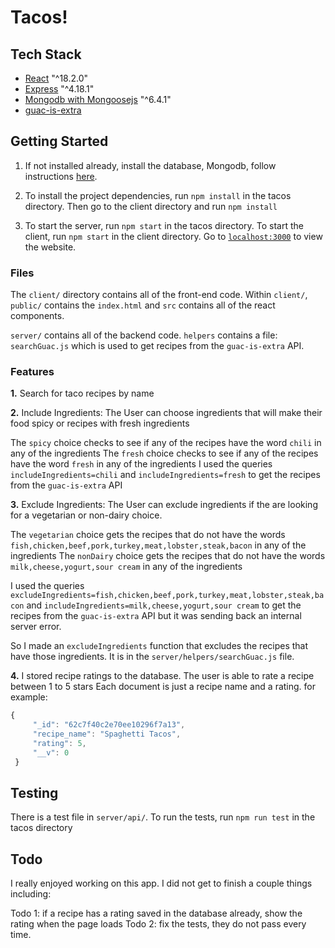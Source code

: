 # Tacos!

## Tech Stack

- [React](https://reactjs.org/) "^18.2.0"
- [Express](https://expressjs.com/) "^4.18.1"
- [Mongodb with Mongoosejs](https://mongoosejs.com/) "^6.4.1"
- [guac-is-extra](https://github.com/madeintandem/guac-is-extra)

## Getting Started

1. If not installed already, install the database, Mongodb, follow instructions [here](https://www.mongodb.com/docs/manual/administration/install-community/).

2. To install the project dependencies, run `npm install` in the tacos directory. Then go to the client directory and run `npm install`

3. To start the server, run `npm start` in the tacos directory. To start the client, run `npm start` in the client directory. Go to [`localhost:3000`](http://localhost:3000) to view the website.

### Files

The `client/` directory contains all of the front-end code. Within `client/`, `public/` contains the `index.html` and `src` contains all of the react components.

`server/` contains all of the backend code. `helpers` contains a file: `searchGuac.js` which is used to get recipes from the `guac-is-extra` API.

### Features

**1.** Search for taco recipes by name

**2.** Include Ingredients: The User can choose ingredients that will make their food spicy or recipes with fresh ingredients

The `spicy` choice checks to see if any of the recipes have the word `chili` in any of the ingredients
The `fresh` choice checks to see if any of the recipes have the word `fresh` in any of the ingredients
I used the queries `includeIngredients=chili` and `includeIngredients=fresh` to get the recipes from the `guac-is-extra` API

**3.** Exclude Ingredients: The User can exclude ingredients if the are looking for a vegetarian or non-dairy choice.

The `vegetarian` choice gets the recipes that do not have the words `fish,chicken,beef,pork,turkey,meat,lobster,steak,bacon` in any of the ingredients
The `nonDairy` choice gets the recipes that do not have the words `milk,cheese,yogurt,sour cream` in any of the ingredients

I used the queries `excludeIngredients=fish,chicken,beef,pork,turkey,meat,lobster,steak,bacon` and `includeIngredients=milk,cheese,yogurt,sour cream` to get the recipes from the `guac-is-extra` API but it was sending back an internal server error.

So I made an `excludeIngredients` function that excludes the recipes that have those ingredients. It is in the `server/helpers/searchGuac.js` file.

**4.** I stored recipe ratings to the database. The user is able to rate a recipe between 1 to 5 stars
Each document is just a recipe name and a rating. for example:

```javascript
{
     "_id": "62c7f40c2e70ee10296f7a13",
     "recipe_name": "Spaghetti Tacos",
     "rating": 5,
     "__v": 0
 }
```

## Testing

There is a test file in `server/api/`. To run the tests, run `npm run test` in the tacos directory

## Todo

I really enjoyed working on this app. I did not get to finish a couple things including:

Todo 1: if a recipe has a rating saved in the database already, show the rating when the page loads
Todo 2: fix the tests, they do not pass every time.

